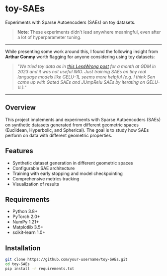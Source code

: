 # toy-SAEs

Experiments with Sparse Autoencoders (SAEs) on toy datasets.  
> **Note**: These experiments didn’t lead anywhere meaningful, even after a lot of hyperparameter tuning.

---

While presenting some work around this, I found the following insight from **Arthur Conmy** worth flagging for anyone considering using toy datasets:

> *"We tried toy data as in [this LessWrong post](https://www.lesswrong.com/posts/z6QQJbtpkEAX3Aojj/interim-research-report-taking-features-out-of-superposition) for a month at GDM in 2023 and it was not useful IMO. Just training SAEs on tiny real language models like GELU-1L seems more helpful (e.g. I think Sen came up with Gated SAEs and JUmpRelu SAEs by iterating on GELU-1L)."*

---

## Overview

This project implements and experiments with Sparse Autoencoders (SAEs) on synthetic datasets generated from different geometric spaces (Euclidean, Hyperbolic, and Spherical). The goal is to study how SAEs perform on data with different geometric properties.

## Features
- Synthetic dataset generation in different geometric spaces  
- Configurable SAE architecture  
- Training with early stopping and model checkpointing  
- Comprehensive metrics tracking  
- Visualization of results  

## Requirements
- Python 3.8+  
- PyTorch 2.0+  
- NumPy 1.21+  
- Matplotlib 3.5+  
- scikit-learn 1.0+  

## Installation
```bash
git clone https://github.com/your-username/toy-SAEs.git
cd toy-SAEs
pip install -r requirements.txt
